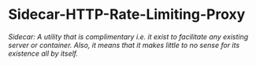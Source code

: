 # Sidecar-HTTP-Rate-Limiting-Proxy

###### Sidecar: A utility that is complimentary i.e. it exist to facilitate any existing server or container. Also, it means that it makes little to no sense for its existence all by itself.
